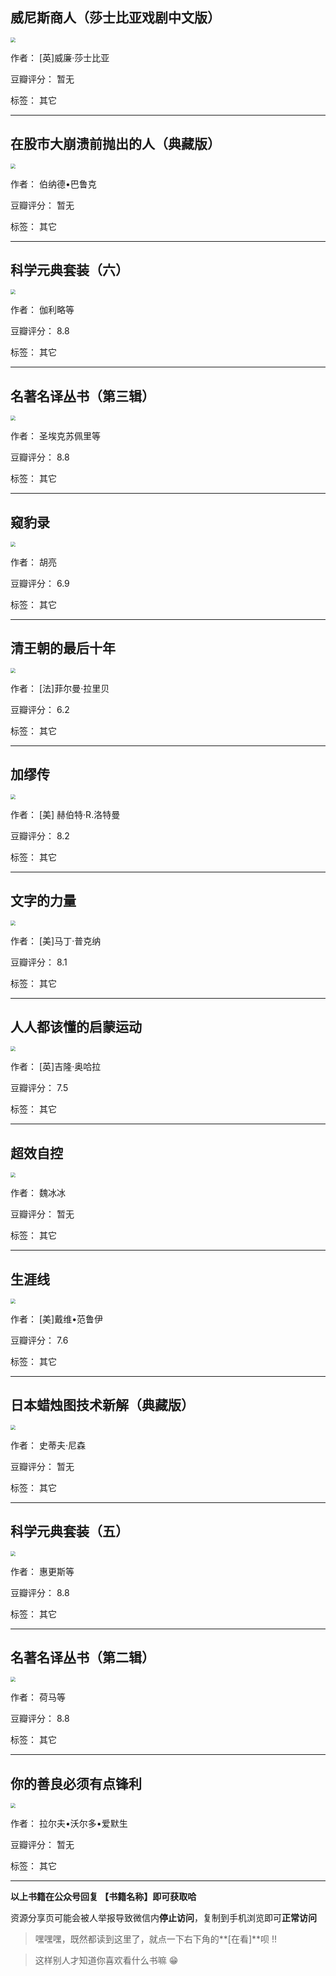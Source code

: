 ## 威尼斯商人（莎士比亚戏剧中文版）

<img src="https://www.aibooks.cc/wp-content/uploads/2019/09/2019091804344954.jpg" style="zoom:50%;" />

作者： [英]威廉·莎士比亚

豆瓣评分：  暂无

标签： 其它


---

## 在股市大崩溃前抛出的人（典藏版）

<img src="https://www.aibooks.cc/wp-content/uploads/2019/09/2019091804294626.jpg" style="zoom:50%;" />

作者： 伯纳德•巴鲁克 

豆瓣评分：  暂无

标签： 其它


---

## 科学元典套装（六）

<img src="https://www.aibooks.cc/wp-content/uploads/2019/09/2019091804231557.jpg" style="zoom:50%;" />

作者： 伽利略等

豆瓣评分：  8.8

标签： 其它


---

## 名著名译丛书（第三辑）

<img src="https://www.aibooks.cc/wp-content/uploads/2019/09/2019091804181339.jpg" style="zoom:50%;" />

作者： 圣埃克苏佩里等

豆瓣评分：  8.8

标签： 其它


---

## 窥豹录

<img src="https://www.aibooks.cc/wp-content/uploads/2019/09/2019091706171917.jpg" style="zoom:50%;" />

作者： 胡亮

豆瓣评分：  6.9

标签： 其它


---

## 清王朝的最后十年

<img src="https://www.aibooks.cc/wp-content/uploads/2019/09/2019091706065297.jpg" style="zoom:50%;" />

作者： [法]菲尔曼·拉里贝

豆瓣评分：  6.2

标签： 其它


---

## 加缪传

<img src="https://www.aibooks.cc/wp-content/uploads/2019/09/2019091705585894.jpg" style="zoom:50%;" />

作者： [美] 赫伯特·R.洛特曼

豆瓣评分：  8.2

标签： 其它


---

## 文字的力量

<img src="https://www.aibooks.cc/wp-content/uploads/2019/09/2019091705531640.jpg" style="zoom:50%;" />

作者： [美]马丁·普克纳

豆瓣评分：  8.1

标签： 其它


---

## 人人都该懂的启蒙运动

<img src="https://www.aibooks.cc/wp-content/uploads/2019/09/2019091705482048.jpg" style="zoom:50%;" />

作者： [英]吉隆·奥哈拉

豆瓣评分：  7.5

标签： 其它


---

## 超效自控

<img src="https://www.aibooks.cc/wp-content/uploads/2019/09/2019091705385615.jpg" style="zoom:50%;" />

作者： 魏冰冰

豆瓣评分：  暂无

标签： 其它


---

## 生涯线

<img src="https://www.aibooks.cc/wp-content/uploads/2019/09/2019091705302668.jpg" style="zoom:50%;" />

作者： [美]戴维•范鲁伊

豆瓣评分：  7.6

标签： 其它


---

## 日本蜡烛图技术新解（典藏版）

<img src="https://www.aibooks.cc/wp-content/uploads/2019/09/2019091705223373.jpg" style="zoom:50%;" />

作者： 史蒂夫·尼森

豆瓣评分：  暂无

标签： 其它


---

## 科学元典套装（五）

<img src="https://www.aibooks.cc/wp-content/uploads/2019/09/2019091705162783.jpg" style="zoom:50%;" />

作者： 惠更斯等

豆瓣评分：  8.8

标签： 其它


---

## 名著名译丛书（第二辑）

<img src="https://www.aibooks.cc/wp-content/uploads/2019/09/2019091705115632.jpg" style="zoom:50%;" />

作者： 荷马等

豆瓣评分：  8.8

标签： 其它


---

## 你的善良必须有点锋利

<img src="https://www.aibooks.cc/wp-content/uploads/2019/09/2019091605581833.jpg" style="zoom:50%;" />

作者： 拉尔夫•沃尔多•爱默生

豆瓣评分：  暂无

标签： 其它


---


**以上书籍在公众号回复 【书籍名称】即可获取哈** 


资源分享页可能会被人举报导致微信内**停止访问**，复制到手机浏览即可**正常访问**


> 嘿嘿嘿，既然都读到这里了，就点一下右下角的**[在看]**呗 !!

> 

> 这样别人才知道你喜欢看什么书嘛 😁

